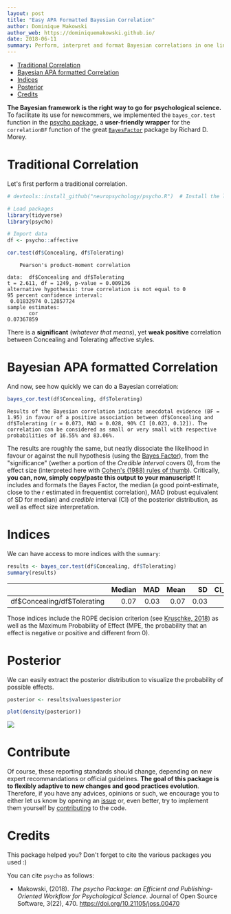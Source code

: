 ```yaml
---
layout: post
title: "Easy APA Formatted Bayesian Correlation"
author: Dominique Makowski
author_web: https://dominiquemakowski.github.io/
date: 2018-06-11
summary: Perform, interpret and format Bayesian correlations in one line.
---
```




-   [Traditional Correlation](#traditional-correlation)
-   [Bayesian APA formatted Correlation](#bayesian-apa-formatted-correlation)
-   [Indices](#indices)
-   [Posterior](#posterior)
-   [Credits](#credits)


**The Bayesian framework is the right way to go for psychological science.** To facilitate its use for newcommers, we implemented the `bayes_cor.test` function in the [psycho package](https://github.com/neuropsychology/psycho.R), a **user-friendly wrapper** for the `correlationBF` function of the great [`BayesFactor`](https://richarddmorey.github.io/BayesFactor/) package by Richard D. Morey.

Traditional Correlation
=======================

Let's first perform a traditional correlation.

``` r
# devtools::install_github("neuropsychology/psycho.R")  # Install the latest psycho version

# Load packages
library(tidyverse)
library(psycho)

# Import data
df <- psycho::affective

cor.test(df$Concealing, df$Tolerating)
```


        Pearson's product-moment correlation

    data:  df$Concealing and df$Tolerating
    t = 2.611, df = 1249, p-value = 0.009136
    alternative hypothesis: true correlation is not equal to 0
    95 percent confidence interval:
     0.01832974 0.12857724
    sample estimates:
           cor 
    0.07367859 

There is a **significant** (*whatever that means*), yet **weak positive** correlation between Concealing and Tolerating affective styles.

Bayesian APA formatted Correlation
==================================

And now, see how quickly we can do a Bayesian correlation:

``` r
bayes_cor.test(df$Concealing, df$Tolerating)
```

    Results of the Bayesian correlation indicate anecdotal evidence (BF = 1.95) in favour of a positive association between df$Concealing and df$Tolerating (r = 0.073, MAD = 0.028, 90% CI [0.023, 0.12]). The correlation can be considered as small or very small with respective probabilities of 16.55% and 83.06%.

The results are roughly the same, but neatly dissociate the likelihood in favour or against the null hypothesis (using the [Bayes Factor](https://www.r-bloggers.com/what-does-a-bayes-factor-feel-like/)), from the "significance" (wether a portion of the *Credible Interval* covers 0), from the effect size (interpreted here with [Cohen's (1988) rules of thumb](https://github.com/neuropsychology/psycho.R/blob/master/R/interpret_r.R#L142)). Critically, **you can, now, simply copy/paste this output to your manuscript!** It includes and formats the Bayes Factor, the median (a good point-estimate, close to the *r* estimated in frequentist correlation), MAD (robust equivalent of SD for median) and *credible* interval (CI) of the posterior distribution, as well as effect size interpretation.

Indices
=======

We can have access to more indices with the `summary`:

``` r
results <- bayes_cor.test(df$Concealing, df$Tolerating)
summary(results)
```

|                                                   |  Median|   MAD|  Mean|    SD|  CI\_lower|  CI\_higher|    MPE|    BF|  Overlap| Rope      |
|---------------------------------------------------|-------:|-----:|-----:|-----:|----------:|-----------:|------:|-----:|--------:|:----------|
| df\$Concealing/df\$Tolerating |    0.07|  0.03|  0.07|  0.03|       0.03|        0.12|  99.56|  1.95|    19.43| Undecided |

Those indices include the ROPE decision criterion (see [Kruschke, 2018](http://journals.sagepub.com/doi/abs/10.1177/2515245918771304)) as well as the Maximum Probability of Effect (MPE, the probability that an effect is negative or positive and different from 0).

Posterior
=========

We can easily extract the posterior distribution to visualize the probability of possible effects.

``` r
posterior <- results$values$posterior

plot(density(posterior))
```

<img src="https://raw.githubusercontent.com/neuropsychology/psycho.R/master/docs/_posts/2018-06-11-bayesian_correlation_files/figure-markdown_github/unnamed-chunk-6-1.png" style="display: block; margin: auto;" />


Contribute
==========

Of course, these reporting standards should change, depending on new expert recommandations or official guidelines. **The goal of this package is to flexibly adaptive to new changes and good practices evolution**. Therefore, if you have any advices, opinions or such, we encourage you to either let us know by opening an [issue](https://github.com/neuropsychology/psycho.R/issues) or, even better, try to implement them yourself by [contributing](https://github.com/neuropsychology/psycho.R/blob/master/.github/CONTRIBUTING.md) to the code.


Credits
=======

This package helped you? Don't forget to cite the various packages you used :)

You can cite `psycho` as follows:

-   Makowski, (2018). *The psycho Package: an Efficient and Publishing-Oriented Workflow for Psychological Science*. Journal of Open Source Software, 3(22), 470. <https://doi.org/10.21105/joss.00470>
